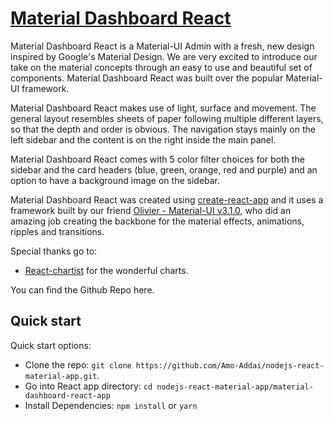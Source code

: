 # [Material Dashboard React](#)
<!-- (https://demos.AUTO.com/material-app-react/#/dashboard) -->

Material Dashboard React is a Material-UI Admin with a fresh, new design inspired by Google's Material Design. We are very excited to introduce our take on the material concepts through an easy to use and beautiful set of components. Material Dashboard React was built over the popular Material-UI framework.

Material Dashboard React makes use of light, surface and movement. The general layout resembles sheets of paper following multiple different layers, so that the depth and order is obvious. The navigation stays mainly on the left sidebar and the content is on the right inside the main panel.

Material Dashboard React comes with 5 color filter choices for both the sidebar and the card headers (blue, green, orange, red and purple) and an option to have a background image on the sidebar.

Material Dashboard React was created using [create-react-app](https://github.com/facebook/create-react-app) and it uses a framework built by our friend [Olivier - Material-UI v3.1.0](https://github.com/mui-org/material-ui), who did an amazing job creating the backbone for the material effects, animations, ripples and transitions. 

Special thanks go to:
+ [React-chartist](https://github.com/fraserxu/react-chartist) for the wonderful charts.


You can find the Github Repo here.


## Quick start

Quick start options:

- Clone the repo: `git clone https://github.com/Amo-Addai/nodejs-react-material-app.git`.
- Go into React app directory: `cd nodejs-react-material-app/material-dashboard-react-app`
- Install Dependencies: `npm install` or `yarn`

